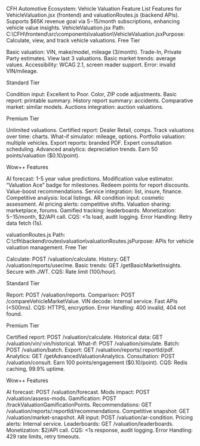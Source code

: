 CFH Automotive Ecosystem: Vehicle Valuation Feature List
Features for VehicleValuation.jsx (frontend) and valuationRoutes.js (backend APIs). Supports $65K revenue goal via $5-$15/month subscriptions, enhancing vehicle value insights.
VehicleValuation.jsx
Path: C:\CFH\frontend\src\components\valuation\VehicleValuation.jsxPurpose: Calculate, view, and track vehicle valuations.
Free Tier

Basic valuation: VIN, make/model, mileage (3/month).
Trade-In, Private Party estimates.
View last 3 valuations.
Basic market trends: average values.
Accessibility: WCAG 2.1, screen reader support.
Error: invalid VIN/mileage.

Standard Tier

Condition input: Excellent to Poor.
Color, ZIP code adjustments.
Basic report: printable summary.
History report summary: accidents.
Comparative market: similar models.
Auctions integration: auction valuations.

Premium Tier

Unlimited valuations.
Certified report: Dealer Retail, comps.
Track valuations over time: charts.
What-if simulator: mileage, options.
Portfolio valuation: multiple vehicles.
Export reports: branded PDF.
Expert consultation scheduling.
Advanced analytics: depreciation trends.
Earn 50 points/valuation ($0.10/point).

Wow++ Features

AI forecast: 1-5 year value predictions.
Modification value estimator.
“Valuation Ace” badge for milestones.
Redeem points for report discounts.
Value-boost recommendations.
Service integration: list, insure, finance.
Competitive analysis: local listings.
AR condition input: cosmetic assessment.
AI pricing alerts: competitive shifts.
Valuation sharing: marketplace, forums.
Gamified tracking: leaderboards.
Monetization: $5-$15/month, $2/API call.
CQS: <1s load, audit logging.
Error Handling: Retry data fetch (1s).

valuationRoutes.js
Path: C:\cfh\backend\routes\valuation\valuationRoutes.jsPurpose: APIs for vehicle valuation management.
Free Tier

Calculate: POST /valuation/calculate.
History: GET /valuation/reports/user/me.
Basic trends: GET /getBasicMarketInsights.
Secure with JWT.
CQS: Rate limit (100/hour).

Standard Tier

Report: POST /valuation/reports.
Comparison: POST /compareVehicleMarketValue.
VIN decode: Internal service.
Fast APIs (<500ms).
CQS: HTTPS, encryption.
Error Handling: 400 invalid, 404 not found.

Premium Tier

Certified report: POST /valuation/calculate.
Historical data: GET /valuation/vin/:vin/historical.
What-if: POST /valuation/simulate.
Batch: POST /valuation/batch.
Export: GET /valuation/reports/:reportId/pdf.
Analytics: GET /getAdvancedValuationAnalytics.
Consultation: POST /valuation/consult.
Earn 100 points/engagement ($0.10/point).
CQS: Redis caching, 99.9% uptime.

Wow++ Features

AI forecast: POST /valuation/forecast.
Mods impact: POST /valuation/assess-mods.
Gamification: POST /trackValuationGamificationPoints.
Recommendations: GET /valuation/reports/:reportId/recommendations.
Competitive snapshot: GET /valuation/market-snapshot.
AR input: POST /valuation/ar-condition.
Pricing alerts: Internal service.
Leaderboards: GET /valuation/leaderboards.
Monetization: $2/API call.
CQS: <1s response, audit logging.
Error Handling: 429 rate limits, retry timeouts.

